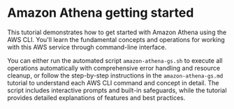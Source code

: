 # Amazon Athena getting started

This tutorial demonstrates how to get started with Amazon Athena using the AWS CLI. You'll learn the fundamental concepts and operations for working with this AWS service through command-line interface.

You can either run the automated script `amazon-athena-gs.sh` to execute all operations automatically with comprehensive error handling and resource cleanup, or follow the step-by-step instructions in the `amazon-athena-gs.md` tutorial to understand each AWS CLI command and concept in detail. The script includes interactive prompts and built-in safeguards, while the tutorial provides detailed explanations of features and best practices.

